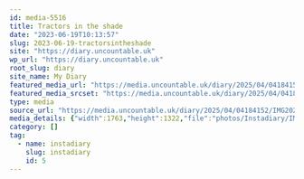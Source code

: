 ```yaml
---
id: media-5516
title: Tractors in the shade
date: "2023-06-19T10:13:57"
slug: 2023-06-19-tractorsintheshade
site: "https://diary.uncountable.uk"
wp_url: "https://diary.uncountable.uk"
root_slug: diary
site_name: My Diary
featured_media_url: "https://media.uncountable.uk/diary/2025/04/04184152/IMG20230619111357.webp"
featured_media_srcset: "https://media.uncountable.uk/diary/2025/04/04184152/IMG20230619111357-300x225.webp 300w, https://media.uncountable.uk/diary/2025/04/04184152/IMG20230619111357-1024x768.webp 1024w, https://media.uncountable.uk/diary/2025/04/04184152/IMG20230619111357-150x150.webp 150w, https://media.uncountable.uk/diary/2025/04/04184152/IMG20230619111357-640x480.webp 640w, https://media.uncountable.uk/diary/2025/04/04184152/IMG20230619111357.webp 1763w"
type: media
source_url: "https://media.uncountable.uk/diary/2025/04/04184152/IMG20230619111357.webp"
media_details: {"width":1763,"height":1322,"file":"photos/Instadiary/IMG20230619111357.webp","filesize":158774,"sizes":{"medium":{"file":"IMG20230619111357-300x225.webp","width":300,"height":225,"filesize":27530,"mime_type":"image/webp","source_url":"https://media.uncountable.uk/diary/2025/04/04184152/IMG20230619111357-300x225.webp"},"large":{"file":"IMG20230619111357-1024x768.webp","width":1024,"height":768,"filesize":211756,"mime_type":"image/webp","source_url":"https://media.uncountable.uk/diary/2025/04/04184152/IMG20230619111357-1024x768.webp"},"thumbnail":{"file":"IMG20230619111357-150x150.webp","width":150,"height":150,"filesize":10334,"mime_type":"image/webp","source_url":"https://media.uncountable.uk/diary/2025/04/04184152/IMG20230619111357-150x150.webp"},"mobwidth":{"file":"IMG20230619111357-640x480.webp","width":640,"height":480,"filesize":104846,"mime_type":"image/webp","source_url":"https://media.uncountable.uk/diary/2025/04/04184152/IMG20230619111357-640x480.webp"},"full":{"file":"IMG20230619111357.webp","width":1763,"height":1322,"mime_type":"image/webp","source_url":"https://media.uncountable.uk/diary/2025/04/04184152/IMG20230619111357.webp"}},"image_meta":{"aperture":"0","credit":"","camera":"","caption":"","created_timestamp":"0","copyright":"","focal_length":"0","iso":"0","shutter_speed":"0","title":"","orientation":"0","keywords":[]}}
category: []
tag:
  - name: instadiary
    slug: instadiary
    id: 5
---
```


